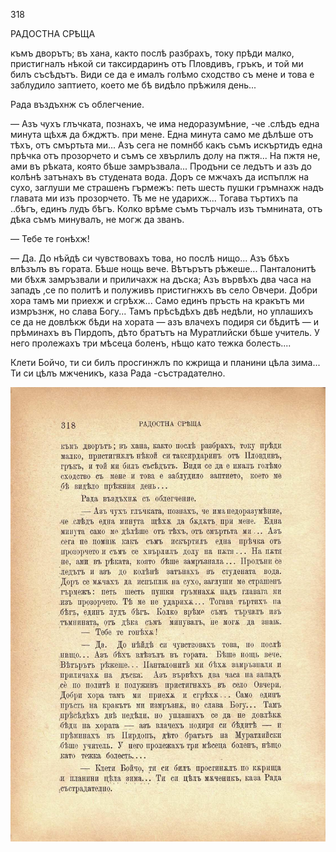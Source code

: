 ﻿318

РАДОСТНА СРѢЩА

къмъ дворътъ; въ хана, както послѣ разбрахъ, току прѣди малко, пристигналъ нѣкой си таксирдаринъ отъ Пловдивъ, гръкъ, и той ми билъ съсѣдътъ. Види се да е ималъ голѣмо сходство съ мене и това е заблудило заптието, което ме бѣ видѣло прѣжиля день...

Рада въздъхнж съ облегчение.

— Азъ чухъ глъчката, познахъ, че има недоразумѣние, -че .слѣдъ една минута щѣхѫ да бжджтъ. при мене. Една минута само ме дѣлѣше отъ тѣхъ, отъ смъртьта ми... Азъ сега не помнбб какъ съмъ искъртидъ една прѣчка отъ прозорчето и съмъ се хвърлилъ долу на пжтя... На пжтя не, ами въ рѣката, която бѣше замръзвала... Продъни се ледътъ и азъ до колѣнѣ затънахъ въ студената вода. Доръ се мжчахъ да испъплж на сухо, заглуши ме страшенъ гърмежъ: петь шесть пушки гръмнахж надъ главата ми изъ прозорчето. Тѣ ме не ударихж... Тогава търтихъ па ..бѣгъ, единъ лудъ бѣгъ. Колко врѣме съмъ търчалъ изъ тъмнината, отъ дѣка съмъ минувалъ, не могж да званъ.

— Тебе те гонѣхж!

— Да. До нѣйдѣ си чувствовахъ това, но послѣ нищо... Азъ бѣхъ влѣзълъ въ гората. Бѣше нощь вече. Вѣтърътъ рѣжеше... Панталонитѣ ми бѣхѫ замръзвали и приличахж на дъска; Азъ вървѣхъ два часа на западъ ,се по политѣ и полуживъ пристигнжхъ въ село Овчери. Добри хора тамъ ми приехж и сгрѣхж... Само единъ пръсть на кракътъ ми измръзнж, но слава Богу... Тамъ прѣсѣдѣхъ двѣ недѣли, но уплашихъ се да не довлѣкж бѣди на хората — азъ влачехъ подиря си бѣдитѣ — и прѣминахъ въ Пирдопъ, дѣто братътъ на Муратлийски бѣше учитель. У него пролежахъ три мѣсеца боленъ, нѣщо като тежка болесть....

Клети Бойчо, ти си билъ просгинжлъ по кжрища и планини цѣла зима... Ти си цѣлъ мжченикъ, каза Рада -състрадателно.

![original](images/357.jpg)

